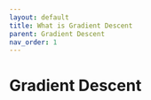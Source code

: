 ```yaml
---
layout: default
title: What is Gradient Descent
parent: Gradient Descent
nav_order: 1
---
```


# Gradient Descent


